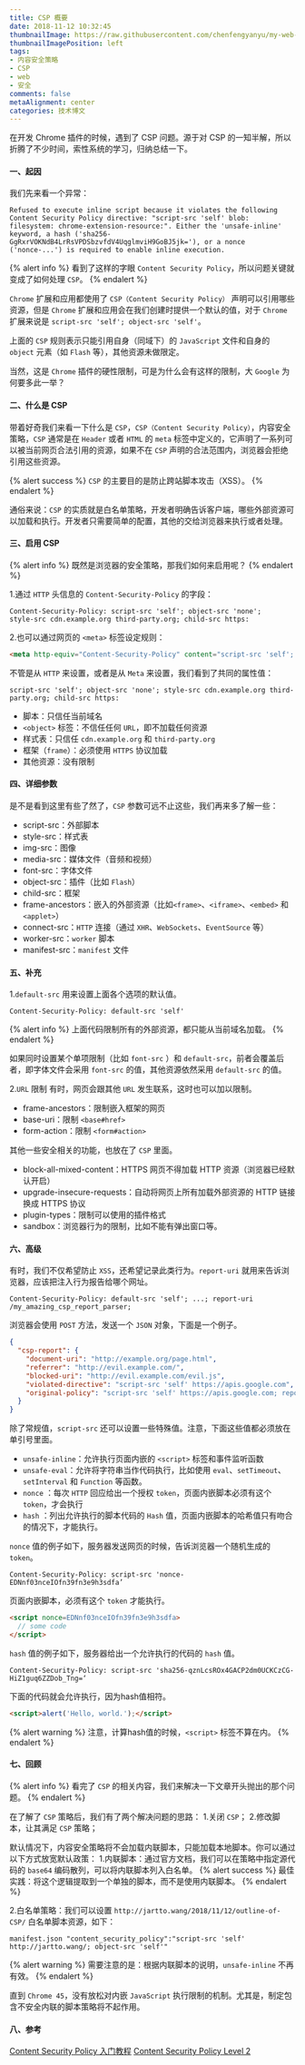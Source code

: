 ```yaml
---
title: CSP 概要
date: 2018-11-12 10:32:45
thumbnailImage: https://raw.githubusercontent.com/chenfengyanyu/my-web-accumulation/master/images/csp.png
thumbnailImagePosition: left
tags: 
- 内容安全策略
- CSP
- web
- 安全
comments: false
metaAlignment: center
categories: 技术博文 
---
```

在开发 Chrome 插件的时候，遇到了 CSP 问题。源于对 CSP 的一知半解，所以折腾了不少时间，索性系统的学习，归纳总结一下。
<!-- more -->
#### 一、起因
我们先来看一个异常：
```
Refused to execute inline script because it violates the following Content Security Policy directive: "script-src 'self' blob: filesystem: chrome-extension-resource:". Either the 'unsafe-inline' keyword, a hash ('sha256-GgRxrVOKNdB4LrRsVPDSbzvfdV4UqglmviH9GoBJ5jk='), or a nonce ('nonce-...') is required to enable inline execution.
```
{% alert info %}
看到了这样的字眼 `Content Security Policy`，所以问题关键就变成了如何处理 `CSP`。
{% endalert %}

`Chrome` 扩展和应用都使用了 `CSP（Content Security Policy）` 声明可以引用哪些资源，但是 `Chrome` 扩展和应用会在我们创建时提供一个默认的值，对于 `Chrome` 扩展来说是 `script-src 'self'; object-src 'self'`。

上面的 `CSP` 规则表示只能引用自身（同域下）的 `JavaScript` 文件和自身的 `object` 元素（如 `Flash` 等），其他资源未做限定。

当然，这是 `Chrome` 插件的硬性限制，可是为什么会有这样的限制，大 `Google` 为何要多此一举？

#### 二、什么是 CSP
带着好奇我们来看一下什么是 `CSP`，`CSP（Content Security Policy）`，内容安全策略，`CSP` 通常是在 `Header` 或者 `HTML` 的 `meta` 标签中定义的，它声明了一系列可以被当前网页合法引用的资源，如果不在 `CSP` 声明的合法范围内，浏览器会拒绝引用这些资源。

{% alert success %}
`CSP` 的主要目的是防止跨站脚本攻击（XSS）。
{% endalert %}

通俗来说：`CSP` 的实质就是白名单策略，开发者明确告诉客户端，哪些外部资源可以加载和执行。开发者只需要简单的配置，其他的交给浏览器来执行或者处理。

#### 三、启用 CSP
{% alert info %}
既然是浏览器的安全策略，那我们如何来启用呢？
{% endalert %}

1.通过 `HTTP` 头信息的 `Content-Security-Policy` 的字段：
```
Content-Security-Policy: script-src 'self'; object-src 'none';
style-src cdn.example.org third-party.org; child-src https:
```

2.也可以通过网页的 `<meta>` 标签设定规则：
```html
<meta http-equiv="Content-Security-Policy" content="script-src 'self'; object-src 'none'; style-src cdn.example.org third-party.org; child-src https:”>
```

不管是从 `HTTP` 来设置，或者是从 `Meta` 来设置，我们看到了共同的属性值：
```
script-src 'self'; object-src 'none'; style-src cdn.example.org third-party.org; child-src https:
```
- 脚本：只信任当前域名
- `<object>` 标签：不信任任何 `URL`，即不加载任何资源
- 样式表：只信任 `cdn.example.org` 和 `third-party.org`
- 框架（`frame`）：必须使用 `HTTPS` 协议加载
- 其他资源：没有限制

#### 四、详细参数
是不是看到这里有些了然了，`CSP` 参数可远不止这些，我们再来多了解一些：

- script-src：外部脚本
- style-src：样式表
- img-src：图像
- media-src：媒体文件（音频和视频）
- font-src：字体文件
- object-src：插件（比如 `Flash`）
- child-src：框架
- frame-ancestors：嵌入的外部资源（比如`<frame>`、`<iframe>`、`<embed>` 和 `<applet>`）
- connect-src：`HTTP` 连接（通过 `XHR`、`WebSockets`、`EventSource` 等）
- worker-src：`worker` 脚本
- manifest-src：`manifest` 文件

#### 五、补充
1.`default-src` 用来设置上面各个选项的默认值。
```
Content-Security-Policy: default-src 'self'
```

{% alert info %}
上面代码限制所有的外部资源，都只能从当前域名加载。
{% endalert %}

如果同时设置某个单项限制（比如 `font-src`  ）和 `default-src`，前者会覆盖后者，即字体文件会采用 `font-src` 的值，其他资源依然采用 `default-src` 的值。

2.`URL` 限制
有时，网页会跟其他 `URL` 发生联系，这时也可以加以限制。
* frame-ancestors：限制嵌入框架的网页
* base-uri：限制 `<base#href>`
* form-action：限制 `<form#action>`

其他一些安全相关的功能，也放在了 `CSP` 里面。
* block-all-mixed-content：HTTPS 网页不得加载 HTTP 资源（浏览器已经默认开启）
* upgrade-insecure-requests：自动将网页上所有加载外部资源的 HTTP 链接换成 HTTPS 协议
* plugin-types：限制可以使用的插件格式
* sandbox：浏览器行为的限制，比如不能有弹出窗口等。

#### 六、高级
有时，我们不仅希望防止 `XSS`，还希望记录此类行为。`report-uri` 就用来告诉浏览器，应该把注入行为报告给哪个网址。
```
Content-Security-Policy: default-src 'self'; ...; report-uri /my_amazing_csp_report_parser;
```

浏览器会使用 `POST` 方法，发送一个 `JSON` 对象，下面是一个例子。
```json
{
  "csp-report": {
    "document-uri": "http://example.org/page.html",
    "referrer": "http://evil.example.com/",
    "blocked-uri": "http://evil.example.com/evil.js",
    "violated-directive": "script-src 'self' https://apis.google.com",
    "original-policy": "script-src 'self' https://apis.google.com; report-uri http://example.org/my_amazing_csp_report_parser"
  }
}
```

除了常规值，`script-src` 还可以设置一些特殊值。注意，下面这些值都必须放在单引号里面。
* `unsafe-inline`：允许执行页面内嵌的 `<script>` 标签和事件监听函数
* `unsafe-eval`：允许将字符串当作代码执行，比如使用 `eval`、`setTimeout`、`setInterval` 和 `Function` 等函数。
* `nonce` ：每次 `HTTP` 回应给出一个授权 `token`，页面内嵌脚本必须有这个 `token`，才会执行
* `hash` ：列出允许执行的脚本代码的 `Hash` 值，页面内嵌脚本的哈希值只有吻合的情况下，才能执行。

`nonce` 值的例子如下，服务器发送网页的时候，告诉浏览器一个随机生成的 `token`。
```
Content-Security-Policy: script-src 'nonce-EDNnf03nceIOfn39fn3e9h3sdfa’
```
页面内嵌脚本，必须有这个 `token` 才能执行。
```html
<script nonce=EDNnf03nceIOfn39fn3e9h3sdfa>
  // some code
</script>
```
`hash` 值的例子如下，服务器给出一个允许执行的代码的 `hash` 值。
```
Content-Security-Policy: script-src 'sha256-qznLcsROx4GACP2dm0UCKCzCG-HiZ1guq6ZZDob_Tng=‘
```
下面的代码就会允许执行，因为hash值相符。
```html
<script>alert('Hello, world.');</script>
```

{% alert warning %}
注意，计算hash值的时候，`<script>` 标签不算在内。
{% endalert %}

#### 七、回顾
{% alert info %}
看完了 `CSP` 的相关内容，我们来解决一下文章开头抛出的那个问题。
{% endalert %}

在了解了 `CSP` 策略后，我们有了两个解决问题的思路：
1.关闭 `CSP`；
2.修改脚本，让其满足 `CSP` 策略；

默认情况下，内容安全策略将不会加载内联脚本，只能加载本地脚本。你可以通过以下方式放宽默认政策：
1.内联脚本：通过官方文档，我们可以在策略中指定源代码的 `base64` 编码散列，可以将内联脚本列入白名单。 
{% alert success %}
最佳实践：将这个逻辑提取到一个单独的脚本，而不是使用内联脚本。
{% endalert %}

2.白名单策略：我们可以设置 `http://jartto.wang/2018/11/12/outline-of-CSP/` 白名单脚本资源，如下：
```
manifest.json "content_security_policy":"script-src 'self' http://jartto.wang/; object-src 'self'"
```

{% alert warning %}
需要注意的是：根据内联脚本的说明，`unsafe-inline` 不再有效。
{% endalert %}

直到 `Chrome 45`，没有放松对内嵌 `JavaScript` 执行限制的机制。尤其是，制定包含不安全内联的脚本策略将不起作用。

#### 八、参考
[Content Security Policy 入门教程](http://www.ruanyifeng.com/blog/2016/09/csp.html)
[Content Security Policy Level 2](https://www.w3.org/TR/2015/CR-CSP2-20150721/#script-src-hash-usage)